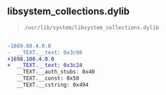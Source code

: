 ## libsystem_collections.dylib

> `/usr/lib/system/libsystem_collections.dylib`

```diff

-1669.60.4.0.0
-  __TEXT.__text: 0x3c98
+1698.100.4.0.0
+  __TEXT.__text: 0x3c24
   __TEXT.__auth_stubs: 0x40
   __TEXT.__const: 0x50
   __TEXT.__cstring: 0x494

```
